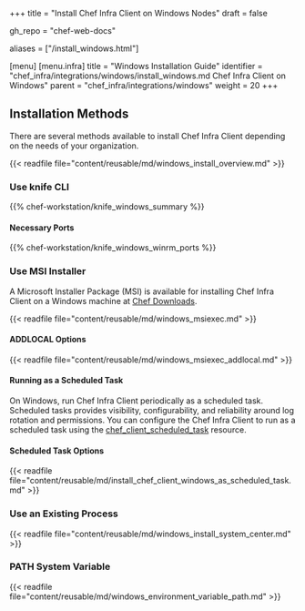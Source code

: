 +++
title = "Install Chef Infra Client on Windows Nodes"
draft = false

gh_repo = "chef-web-docs"

aliases = ["/install_windows.html"]

[menu]
  [menu.infra]
    title = "Windows Installation Guide"
    identifier = "chef_infra/integrations/windows/install_windows.md Chef Infra Client on Windows"
    parent = "chef_infra/integrations/windows"
    weight = 20
+++

## Installation Methods

There are several methods available to install Chef Infra Client depending on the needs of your organization.

{{< readfile file="content/reusable/md/windows_install_overview.md" >}}

### Use knife CLI

{{% chef-workstation/knife_windows_summary %}}

#### Necessary Ports

{{% chef-workstation/knife_windows_winrm_ports %}}

### Use MSI Installer

A Microsoft Installer Package (MSI) is available for installing Chef Infra Client on a Windows machine at [Chef Downloads](https://www.chef.io/downloads).

{{< readfile file="content/reusable/md/windows_msiexec.md" >}}

#### ADDLOCAL Options

{{< readfile file="content/reusable/md/windows_msiexec_addlocal.md" >}}

#### Running as a Scheduled Task

On Windows, run Chef Infra Client periodically as a scheduled task. Scheduled tasks provides visibility, configurability, and reliability around log rotation and permissions. You can configure the Chef Infra Client to run as a scheduled task using the [chef_client_scheduled_task](/resources/chef_client_scheduled_task/) resource.

#### Scheduled Task Options

{{< readfile file="content/reusable/md/install_chef_client_windows_as_scheduled_task.md" >}}

### Use an Existing Process

{{< readfile file="content/reusable/md/windows_install_system_center.md" >}}

### PATH System Variable

{{< readfile file="content/reusable/md/windows_environment_variable_path.md" >}}
